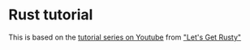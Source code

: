 # Rust tutorial
This is based on the [tutorial series on Youtube](https://www.youtube.com/playlist?list=PLai5B987bZ9CoVR-QEIN9foz4QCJ0H2Y8) from ["Let's Get Rusty"](https://www.youtube.com/c/LetsGetRusty)

